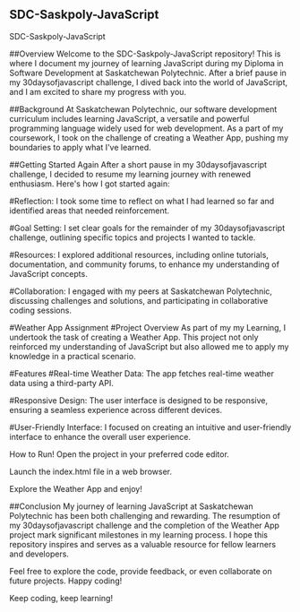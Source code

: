 ## SDC-Saskpoly-JavaScript
SDC-Saskpoly-JavaScript


##Overview
Welcome to the SDC-Saskpoly-JavaScript repository! This is where I document my journey of learning JavaScript during my Diploma in Software Development at Saskatchewan Polytechnic. After a brief pause in my 30daysofjavascript challenge, I dived back into the world of JavaScript, and I am excited to share my progress with you.

##Background
At Saskatchewan Polytechnic, our software development curriculum includes learning JavaScript, a versatile and powerful programming language widely used for web development. As a part of my coursework, I took on the challenge of creating a Weather App, pushing my boundaries to apply what I've learned.

##Getting Started Again
After a short pause in my 30daysofjavascript challenge, I decided to resume my learning journey with renewed enthusiasm. Here's how I got started again:

#Reflection:
I took some time to reflect on what I had learned so far and identified areas that needed reinforcement.

#Goal Setting:
I set clear goals for the remainder of my 30daysofjavascript challenge, outlining specific topics and projects I wanted to tackle.

#Resources: 
I explored additional resources, including online tutorials, documentation, and community forums, to enhance my understanding of JavaScript concepts.

#Collaboration: 
I engaged with my peers at Saskatchewan Polytechnic, discussing challenges and solutions, and participating in collaborative coding sessions.

#Weather App Assignment
#Project Overview
As part of my my Learning, I undertook the task of creating a Weather App. This project not only reinforced my understanding of JavaScript but also allowed me to apply my knowledge in a practical scenario.

#Features
#Real-time Weather Data: 
The app fetches real-time weather data using a third-party API.

#Responsive Design:
The user interface is designed to be responsive, ensuring a seamless experience across different devices.

#User-Friendly Interface:
I focused on creating an intuitive and user-friendly interface to enhance the overall user experience.

How to Run!
Open the project in your preferred code editor.

Launch the index.html file in a web browser.

Explore the Weather App and enjoy!

##Conclusion
My journey of learning JavaScript at Saskatchewan Polytechnic has been both challenging and rewarding. The resumption of my 30daysofjavascript challenge and the completion of the Weather App project mark significant milestones in my learning process. I hope this repository inspires and serves as a valuable resource for fellow learners and developers.

Feel free to explore the code, provide feedback, or even collaborate on future projects. Happy coding!

Keep coding, keep learning!
